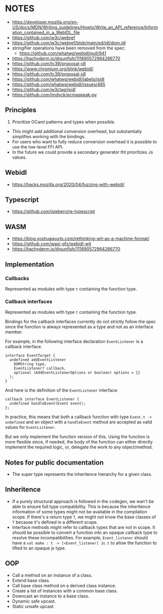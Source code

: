 # NOTES

- https://developer.mozilla.org/en-US/docs/MDN/Writing_guidelines/Howto/Write_an_API_reference/Information_contained_in_a_WebIDL_file
- https://github.com/w3c/webref
- https://github.com/w3c/webref/blob/main/ed/idl/dom.idl
- stringifier operations have been removed from the spec:
  - https://github.com/whatwg/webidl/pull/941
- https://hachyderm.io/@sunfish/111890572964266770
- https://github.com/tc39/proposal-idl
- https://www.chromium.org/blink/webidl/
- https://github.com/tc39/proposal-idl
- https://github.com/whatwg/webidl/labels/jsidl
- https://github.com/whatwg/webidl/issues/485
- https://github.com/w3ctag/jsidl
- https://github.com/jmdyck/ecmaspeak-py


## Principles

1. Prioritize OCaml patterns and types when possible.
  - This might add additional conversion overhead, but substantially simplifies working with the bindings.
  - For users who want to fully reduce conversion overhead it is possible to use the low-level FFI API.
  - In the future we could provide a secondary generator tht prioritizes Js values.


## Webidl

- https://hacks.mozilla.org/2020/04/fuzzing-with-webidl/

## Typescript

- https://github.com/jsiebern/re-typescript

## WASM

- https://blog.yoshuawuyts.com/rethinking-wit-as-a-machine-format/
- https://github.com/wasi-gfx/webidl-wit
- https://hachyderm.io/@sunfish/111890572964266770


## Implementation

### Callbacks

Represented as modules with type `t` containing the function type.


### Callback interfaces

Represented as modules with type `t` containing the function type.

Bindings for the callback interfaces currently do not strictly follow the spec
since the function is always represented as a type and not as an interface
member.

For example, in the following interface declaration `EventListener` is a callback interface.

```
interface EventTarget {
  undefined addEventListener
    DOMString type,
    EventListener? callback,
    optional (AddEventListenerOptions or boolean) options = {}
  );
}
```

And here is the definition of the `EventListener` interface:

```
callback interface EventListener {
  undefined handleEvent(Event event);
};
```

In practice, this means that both a callback function with type `Event.t ->
undefined` and an object with a `handleEvent` method are accepted as valid
values for `EventListener`.

But we only implement the function version of this. Using the function is
more flexible since, if needed, the body of the function can either directly
implement the required logic, or, delegate the work to any object/method.


## Notes for public documentation

- The super type represents the inheritence hierarchy for a given class.

## Inheritence

- If a purely structural approach is followed in the codegen, we wan't be able to ensure full type compatibility. This is because the inheritence information of some types might not be available in the compilation scope. If there's a return type `T`, we might not know the base classes of `T` because it's defined in a different scope.
- Interface methods might refer to callback types that are not in scope. It should be possible to convert a function into an opaque callback type to resolve these incompatibilities. For example, `Event_listener` should have a `val make : t -> [<Event_listener] Js.t` to allow the function to lifted to an opaque js type.

## OOP

- Call a method on an instance of a class.
- Extend base class.
- Call base class method on a derived class instance.
- Create a list of instances with a common base class.
- Downcast an instance to a base class.
- Dynamic safe upcast.
- Static unsafe upcast.
